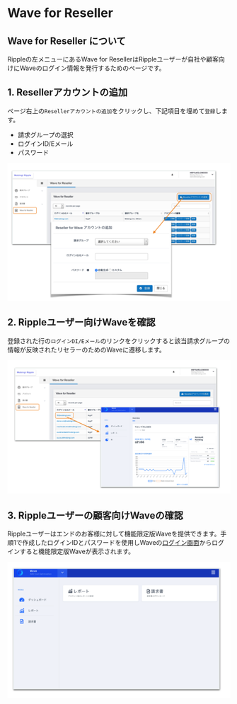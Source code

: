 # Wave for Reseller

## Wave for Reseller について

Rippleの左メニューにあるWave for ResellerはRippleユーザーが自社や顧客向けにWaveのログイン情報を発行するためのページです。

## 1. Resellerアカウントの追加 <a id="add-account"></a>

ページ右上の`Resellerアカウントの追加`をクリックし、下記項目を埋めて`登録`します。

* 請求グループの選択
* ログインID/Eメール
* パスワード

![](../.gitbook/assets/snip20181005_21.png)

## 2. Rippleユーザー向けWaveを確認 <a id="reseller-wave"></a>

登録された行の`ログインDI/Eメール`のリンクをクリックすると該当請求グループの情報が反映されたリセラーのためのWaveに遷移します。

![](../.gitbook/assets/snip20181005_24.png)

## 3. Rippleユーザーの顧客向けWaveの確認 <a id="limited-wave"></a>

Rippleユーザーはエンドのお客様に対して機能限定版Waveを提供できます。手順1で作成したログインIDとパスワードを使用しWaveの[ログイン画面](https://app.mobingi.com/wave/login)からログインすると機能限定版Waveが表示されます。

![](../.gitbook/assets/snip20181005_26.png)

